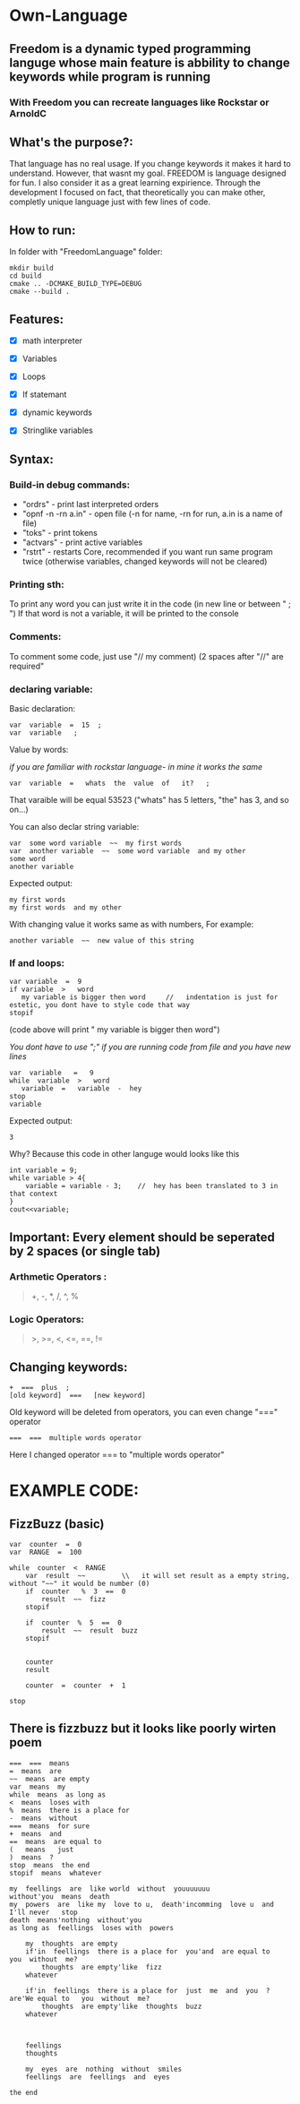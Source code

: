 # Own-Language
## Freedom is a dynamic typed programming languge whose main feature is abbility to change keywords while program is running
### With Freedom you can recreate languages like Rockstar or ArnoldC

## What's the purpose?:
That language has no real usage. If you change keywords it makes it hard to understand.
However, that wasnt my goal. FREEDOM is language designed for fun. I also consider it as a 
great learning expirience.
Through the development I focused on fact, that theoretically you can make other,
completly unique language just with few lines of code.

## How to run:
In folder with "FreedomLanguage" folder:

```
mkdir build
cd build
cmake .. -DCMAKE_BUILD_TYPE=DEBUG
cmake --build .
```


## Features:
- [X] math interpreter
- [X] Variables
- [X] Loops
- [X] If statemant
- [X] dynamic keywords
- [X] Stringlike variables




## Syntax:
### Build-in debug commands:
- "ordrs" - print last interpreted orders
- "opnf -n -rn a.in" - open file (-n for name, -rn for run, a.in is a name of file)
- "toks" - print tokens
- "actvars" - print active variables
- "rstrt" - restarts Core, recommended if you want run same program twice (otherwise variables, changed keywords will not be cleared)
### Printing sth:
To print any word you can just write it in the code (in new line or between " ; ")
If that word is not a variable, it will be printed to the console
### Comments:
To comment some code, just use "//  my comment)
(2 spaces after "//" are required"
### declaring variable:
Basic declaration:
```
var  variable  =  15  ;
var  variable   ;
```
Value by words:

*if you are familiar with rockstar language- in mine it works the same*
```
var  variable  =   whats  the  value  of   it?   ;
```
That varaible will be equal 53523 ("whats" has 5 letters, "the" has 3, and so on...)

You can also declar string variable:
```
var  some word variable  ~~  my first words
var  another variable  ~~  some word variable  and my other
some word
another variable
```
Expected output:
```
my first words
my first words  and my other
```
With changing value it works same as with numbers, For example:
```
another variable  ~~  new value of this string  
```

### If and loops:
```
var variable  =  9
if variable  >   word
   my variable is bigger then word     //   indentation is just for estetic, you dont have to style code that way
stopif
```
(code above will print " my variable is bigger then word")

*You dont have to use ";" if you are running code from file and you have new lines*
```
var  variable   =   9
while  variable  >   word
   variable  =   variable  -  hey    
stop
variable
```
Expected output:
```
3
```
Why? Because this code in other languge would looks like this
```
int variable = 9;
while variable > 4{
	variable = variable - 3; 	//  hey has been translated to 3 in that context
}
cout<<variable;
```
## Important: Every element should be seperated by 2 spaces (or single tab)
### Arthmetic Operators :   
> +, -, *, /, ^, %
### Logic Operators:
> \>, >=, <, <=, ==, !=

## Changing keywords:
```
+  ===  plus  ;
[old keyword]  ===   [new keyword]
```
Old keyword will be deleted from operators, you can even change "===" operator
```
===  ===  multiple words operator
```
Here I changed operator === to "multiple words operator"
# EXAMPLE CODE:
## FizzBuzz (basic)
```
var  counter  =  0
var  RANGE  =  100
 
while  counter  <  RANGE
	var  result  ~~ 		\\   it will set result as a empty string, without "~~" it would be number (0)
	if  counter   %  3  ==  0
		result  ~~  fizz
	stopif

	if  counter  %  5  ==  0
		result  ~~  result  buzz
	stopif

	
	counter
	result
	
	counter  =  counter  +  1
	
stop
```

## There is fizzbuzz but it looks like poorly wirten poem
```
===  ===  means
=  means  are
~~  means  are empty
var  means  my
while  means  as long as
<  means  loses with
%  means  there is a place for
-  means  without
===  means  for sure
+  means  and
==  means  are equal to
(   means   just
)  means  ?
stop  means  the end
stopif  means  whatever

my  feellings  are  like world  without  youuuuuuu 
without'you  means  death
my  powers  are  like my  love to u,  death'incomming  love u  and   I'll never   stop
death  means'nothing  without'you
as long as  feellings  loses with  powers
	
	my  thoughts  are empty
	if'in  feellings  there is a place for  you'and  are equal to   you  without  me?
		thoughts  are empty'like  fizz
	whatever
	
	if'in  feellings  there is a place for  just  me  and  you  ?   are'We equal to   you  without  me?
		thoughts  are empty'like  thoughts  buzz
	whatever
	
	
	
	feellings
	thoughts
	
	my  eyes  are  nothing  without  smiles  
	feellings  are  feellings  and  eyes

the end
``` 
